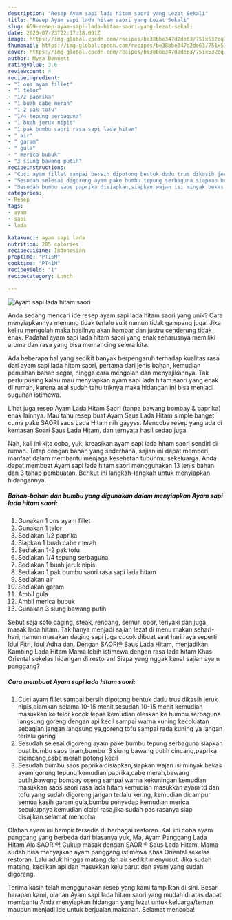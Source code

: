 ```yaml
---
description: "Resep Ayam sapi lada hitam saori yang Lezat Sekali"
title: "Resep Ayam sapi lada hitam saori yang Lezat Sekali"
slug: 659-resep-ayam-sapi-lada-hitam-saori-yang-lezat-sekali
date: 2020-07-23T22:17:18.091Z
image: https://img-global.cpcdn.com/recipes/be38bbe347d2de63/751x532cq70/ayam-sapi-lada-hitam-saori-foto-resep-utama.jpg
thumbnail: https://img-global.cpcdn.com/recipes/be38bbe347d2de63/751x532cq70/ayam-sapi-lada-hitam-saori-foto-resep-utama.jpg
cover: https://img-global.cpcdn.com/recipes/be38bbe347d2de63/751x532cq70/ayam-sapi-lada-hitam-saori-foto-resep-utama.jpg
author: Myra Bennett
ratingvalue: 3.6
reviewcount: 4
recipeingredient:
- "1 ons ayam fillet"
- "1 telor"
- "1/2 paprika"
- "1 buah cabe merah"
- "1-2 pak tofu"
- "1/4 tepung serbaguna"
- "1 buah jeruk nipis"
- "1 pak bumbu saori rasa sapi lada hitam"
- " air"
- " garam"
- " gula"
- " merica bubuk"
- "3 siung bawang putih"
recipeinstructions:
- "Cuci ayam fillet sampai bersih dipotong bentuk dadu trus dikasih jeruk nipis,diamkan selama 10-15 menit,sesudah 10-15 menit kemudian masukkan ke telor kocok lepas kemudian oleskan ke bumbu serbaguna langsung goreng dengan api kecil sampai warna kuning kecoklatan sebagian jangan langsung ya,goreng tofu sampai rada kuning ya jangan terlalu garing"
- "Sesudah selesai digoreng ayam pake bumbu tepung serbaguna siapkan buat bumbu saos tiram,bumbu :3 siung bawang putih cincang,paprika dicincang,cabe merah potong kecil"
- "Sesudah bumbu saos paprika disiapkan,siapkan wajan isi minyak bekas ayam goreng tepung kemudian paprika,cabe merah,bawang putih,bawqng bombay oseng sampai warna kekuningan kemudian masukkan saos saori rasa lada hitam kemudian masukkan ayam td dan tofu yang sudah digoreng jangan terlalu kering, kemudian dicampur semua kasih garam,gula,bumbu penyedap kemudian merica secukupnya kemudian cicipi rasa,jika sudah pas rasanya siap disajikan.selamat mencoba"
categories:
- Resep
tags:
- ayam
- sapi
- lada

katakunci: ayam sapi lada 
nutrition: 205 calories
recipecuisine: Indonesian
preptime: "PT15M"
cooktime: "PT41M"
recipeyield: "1"
recipecategory: Lunch

---
```



![Ayam sapi lada hitam saori](https://img-global.cpcdn.com/recipes/be38bbe347d2de63/751x532cq70/ayam-sapi-lada-hitam-saori-foto-resep-utama.jpg)

Anda sedang mencari ide resep ayam sapi lada hitam saori yang unik? Cara menyiapkannya memang tidak terlalu sulit namun tidak gampang juga. Jika keliru mengolah maka hasilnya akan hambar dan justru cenderung tidak enak. Padahal ayam sapi lada hitam saori yang enak seharusnya memiliki aroma dan rasa yang bisa memancing selera kita.

Ada beberapa hal yang sedikit banyak berpengaruh terhadap kualitas rasa dari ayam sapi lada hitam saori, pertama dari jenis bahan, kemudian pemilihan bahan segar, hingga cara mengolah dan menyajikannya. Tak perlu pusing kalau mau menyiapkan ayam sapi lada hitam saori yang enak di rumah, karena asal sudah tahu triknya maka hidangan ini bisa menjadi suguhan istimewa.

Lihat juga resep Ayam Lada Hitam Saori (tanpa bawang bombay &amp; paprika) enak lainnya. Mau tahu resep buat Ayam Saus Lada Hitam simple banget cuma pake SAORI saus Lada Hitam nih gayyss. Mencoba resep yang ada di kemasan Soari Saus Lada Hitam, dan ternyata hasil sedap juga.


Nah, kali ini kita coba, yuk, kreasikan ayam sapi lada hitam saori sendiri di rumah. Tetap dengan bahan yang sederhana, sajian ini dapat memberi manfaat dalam membantu menjaga kesehatan tubuhmu sekeluarga. Anda dapat membuat Ayam sapi lada hitam saori menggunakan 13 jenis bahan dan 3 tahap pembuatan. Berikut ini langkah-langkah untuk menyiapkan hidangannya.

<!--inarticleads1-->

##### Bahan-bahan dan bumbu yang digunakan dalam menyiapkan Ayam sapi lada hitam saori:

1. Gunakan 1 ons ayam fillet
1. Gunakan 1 telor
1. Sediakan 1/2 paprika
1. Siapkan 1 buah cabe merah
1. Sediakan 1-2 pak tofu
1. Sediakan 1/4 tepung serbaguna
1. Sediakan 1 buah jeruk nipis
1. Sediakan 1 pak bumbu saori rasa sapi lada hitam
1. Sediakan  air
1. Sediakan  garam
1. Ambil  gula
1. Ambil  merica bubuk
1. Gunakan 3 siung bawang putih


Sebut saja soto daging, steak, rendang, semur, opor, teriyaki dan juga masak lada hitam. Tak hanya menjadi sajian lezat di menu makan sehari-hari, namun masakan daging sapi juga cocok dibuat saat hari raya seperti Idul Fitri, Idul Adha dan. Dengan SAORI® Saus Lada Hitam, menjadikan Kambing Lada Hitam Mama lebih istimewa dengan rasa lada hitam Khas Oriental sekelas hidangan di restoran! Siapa yang nggak kenal sajian ayam panggang? 

<!--inarticleads2-->

##### Cara membuat Ayam sapi lada hitam saori:

1. Cuci ayam fillet sampai bersih dipotong bentuk dadu trus dikasih jeruk nipis,diamkan selama 10-15 menit,sesudah 10-15 menit kemudian masukkan ke telor kocok lepas kemudian oleskan ke bumbu serbaguna langsung goreng dengan api kecil sampai warna kuning kecoklatan sebagian jangan langsung ya,goreng tofu sampai rada kuning ya jangan terlalu garing
1. Sesudah selesai digoreng ayam pake bumbu tepung serbaguna siapkan buat bumbu saos tiram,bumbu :3 siung bawang putih cincang,paprika dicincang,cabe merah potong kecil
1. Sesudah bumbu saos paprika disiapkan,siapkan wajan isi minyak bekas ayam goreng tepung kemudian paprika,cabe merah,bawang putih,bawqng bombay oseng sampai warna kekuningan kemudian masukkan saos saori rasa lada hitam kemudian masukkan ayam td dan tofu yang sudah digoreng jangan terlalu kering, kemudian dicampur semua kasih garam,gula,bumbu penyedap kemudian merica secukupnya kemudian cicipi rasa,jika sudah pas rasanya siap disajikan.selamat mencoba


Olahan ayam ini hampir tersedia di berbagai restoran. Kali ini coba ayam panggang yang berbeda dari biasanya yuk, Ma, Ayam Panggang Lada Hitam Ala SAORI®! Cukup masak dengan SAORI® Saus Lada Hitam, Mama sudah bisa menyajikan ayam panggang istimewa Khas Oriental sekelas restoran. Lalu aduk hingga matang dan air sedikit menyusut. Jika sudah matang, kecilkan api dan masukkan keju parut dan ayam yang sudah digoreng. 

Terima kasih telah menggunakan resep yang kami tampilkan di sini. Besar harapan kami, olahan Ayam sapi lada hitam saori yang mudah di atas dapat membantu Anda menyiapkan hidangan yang lezat untuk keluarga/teman maupun menjadi ide untuk berjualan makanan. Selamat mencoba!
